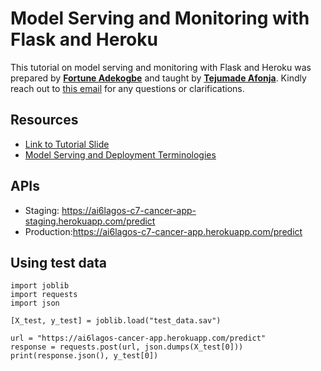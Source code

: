 # Model Serving and Monitoring with Flask and Heroku


This tutorial on model serving and monitoring with Flask and Heroku was prepared by **[Fortune Adekogbe](https://www.linkedin.com/in/fortune-adekogbe-a81580176/)** and taught by **[Tejumade Afonja](https://www.tejuafonja.com)**. Kindly reach out to [this email](teju.afonja@aisatudayslagos.com) for any questions or clarifications.


## Resources

- [Link to Tutorial Slide](https://docs.google.com/presentation/d/1MvHjWl2WEF1pEBkwQiYdrkYrMv_HQq-h3ZEVxITpoT4/edit?usp=sharing)
- [Model Serving and Deployment Terminologies](https://ai6lagoss.notion.site/Model-Serving-and-Deployment-Terminologies-2907a17a7f0a4b43b4fd9f4c6dbbe780)


## APIs
- Staging: https://ai6lagos-c7-cancer-app-staging.herokuapp.com/predict
- Production:https://ai6lagos-c7-cancer-app.herokuapp.com/predict

## Using test data
```
import joblib
import requests
import json

[X_test, y_test] = joblib.load("test_data.sav")

url = "https://ai6lagos-cancer-app.herokuapp.com/predict"
response = requests.post(url, json.dumps(X_test[0]))
print(response.json(), y_test[0])
```
